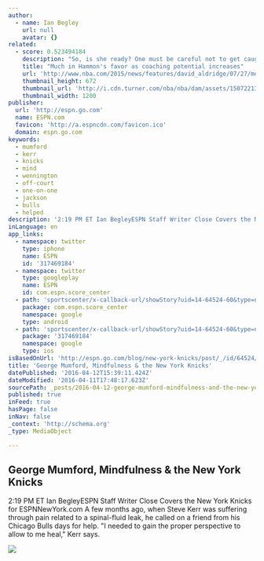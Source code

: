 ```yaml
---
author:
  - name: Ian Begley
    url: null
    avatar: {}
related:
  - score: 0.523494184
    description: "So, is she ready? One must be careful not to get caught up in the tide when discussing Becky Hammon's successful run as coach of the Spurs' Summer League team in Las Vegas, and what it portends for her future as a coach."
    title: "Much in Hammon's favor as coaching potential increases"
    url: 'http://www.nba.com/2015/news/features/david_aldridge/07/27/morning-tip-becky-hammon-roy-hibbert/'
    thumbnail_height: 672
    thumbnail_url: 'http://i.cdn.turner.com/nba/nba/dam/assets/150722133131-las-vegas-summer-league-champ-game-recap-00000000.1200x672.jpg'
    thumbnail_width: 1200
publisher:
  url: 'http://espn.go.com'
  name: ESPN.com
  favicon: 'http://a.espncdn.com/favicon.ico'
  domain: espn.go.com
keywords:
  - mumford
  - kerr
  - knicks
  - mind
  - wennington
  - off-court
  - one-on-one
  - jackson
  - bulls
  - helped
description: '2:19 PM ET Ian BegleyESPN Staff Writer Close Covers the New York Knicks for ESPNNewYork.com A few months ago, when Steve Kerr was suffering through pain related to a spinal-fluid leak, he called on a friend from his Chicago Bulls days for help. "I needed to gain the proper perspective to allow to me heal," Kerr says.'
inLanguage: en
app_links:
  - namespace: twitter
    type: iphone
    name: ESPN
    id: '317469184'
  - namespace: twitter
    type: googleplay
    name: ESPN
    id: com.espn.score_center
  - path: 'sportscenter/x-callback-url/showStory?uid=14-64524-60&type=nowItem'
    package: com.espn.score_center
    namespace: google
    type: android
  - path: 'sportscenter/x-callback-url/showStory?uid=14-64524-60&type=nowItem'
    package: '317469184'
    namespace: google
    type: ios
isBasedOnUrl: 'http://espn.go.com/blog/new-york-knicks/post/_/id/64524/george-mumford-mindfulness-the-new-york-knicks'
title: 'George Mumford, Mindfulness & the New York Knicks'
datePublished: '2016-04-12T15:39:11.424Z'
dateModified: '2016-04-11T17:48:17.623Z'
sourcePath: _posts/2016-04-12-george-mumford-mindfulness-and-the-new-york-knicks.md
published: true
inFeed: true
hasPage: false
inNav: false
_context: 'http://schema.org'
_type: MediaObject

---
```

<article style=""><h1>George Mumford, Mindfulness &amp; the New York Knicks</h1><p>2:19 PM ET Ian BegleyESPN Staff Writer Close Covers the New York Knicks for ESPNNewYork.com A few months ago, when Steve Kerr was suffering through pain related to a spinal-fluid leak, he called on a friend from his Chicago Bulls days for help. "I needed to gain the proper perspective to allow to me heal," Kerr says.</p><img src="http://a2.espncdn.com/combiner/i?img=%2Fphoto%2F2015%2F0519%2Fny_u_pjax_js_1296x729.jpg" /></article>